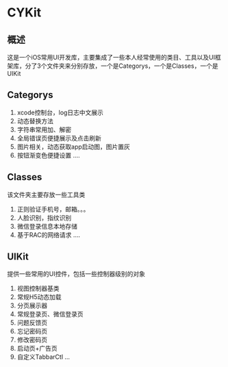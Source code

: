 CYKit
=====

## 概述
这是一个iOS常用UI开发库，主要集成了一些本人经常使用的类目、工具以及UI框架库，分了3个文件夹来分别存放，一个是Categorys，一个是Classes，一个是UIKit
## Categorys
1. xcode控制台，log日志中文展示
2. 动态替换方法
3. 字符串常用加、解密
4. 全局错误页便捷展示及点击刷新
5. 图片相关，动态获取app启动图，图片置灰
6. 按钮渐变色便捷设置
....
## Classes
该文件夹主要存放一些工具类
1. 正则验证手机号，邮箱。。。
2. 人脸识别，指纹识别
3. 微信登录信息本地存储
4. 基于RAC的网络请求
....
## UIKit
提供一些常用的UI控件，包括一些控制器级别的对象
1. 视图控制器基类
2. 常规H5动态加载
3. 分页展示器
4. 常规登录页、微信登录页
5. 问题反馈页
6. 忘记密码页
7. 修改密码页
8. 启动页+广告页
9. 自定义TabbarCtl
... 
